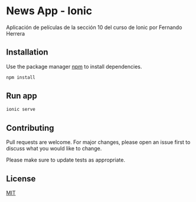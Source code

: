 # News App - Ionic

Aplicación de películas de la sección 10 del curso de Ionic por Fernando Herrera


## Installation

Use the package manager [npm](https://www.npmjs.com/) to install dependencies.

```bash
npm install
```

## Run app

```bash
ionic serve
```

## Contributing
Pull requests are welcome. For major changes, please open an issue first to discuss what you would like to change.

Please make sure to update tests as appropriate.

## License
[MIT](https://choosealicense.com/licenses/mit/)